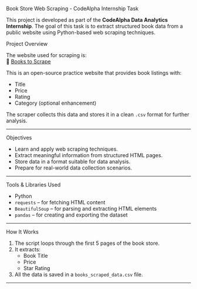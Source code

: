  Book Store Web Scraping - CodeAlpha Internship Task

This project is developed as part of the **CodeAlpha Data Analytics Internship**. The goal of this task is to extract structured book data from a public website using Python-based web scraping techniques.

Project Overview

The website used for scraping is:  
🔗 [Books to Scrape](https://books.toscrape.com)

This is an open-source practice website that provides book listings with:
- Title
- Price
- Rating
- Category (optional enhancement)

The scraper collects this data and stores it in a clean `.csv` format for further analysis.

---

Objectives

- Learn and apply web scraping techniques.
- Extract meaningful information from structured HTML pages.
- Store data in a format suitable for data analysis.
- Prepare for real-world data collection scenarios.

---

Tools & Libraries Used

- Python
- `requests` – for fetching HTML content
- `BeautifulSoup` – for parsing and extracting HTML elements
- `pandas` – for creating and exporting the dataset

---

How It Works

1. The script loops through the first 5 pages of the book store.
2. It extracts:
   - Book Title
   - Price
   - Star Rating
3. All the data is saved in a `books_scraped_data.csv` file.

---